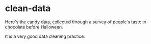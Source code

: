 # clean-data
Here's the candy data, collected through a survey of people's taste in chocolate before Halloween.

It is a very good data cleaning practice.
